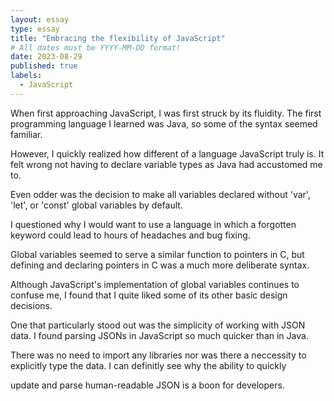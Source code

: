 ```yaml
---
layout: essay
type: essay
title: "Embracing the flexibility of JavaScript"
# All dates must be YYYY-MM-DD format!
date: 2023-08-29
published: true
labels:
  - JavaScript
---
```


When first approaching JavaScript, I was first struck by its fluidity. The first programming language I learned was Java, so some of the syntax seemed familiar.

However, I quickly realized how different of a language JavaScript truly is. It felt wrong not having to declare variable types as Java had accustomed me to.

Even odder was the decision to make all variables declared without 'var', 'let', or 'const' global variables by default.

I questioned why I would want to use a language in which a forgotten keyword could lead to hours of headaches and bug fixing.

Global variables seemed to serve a similar function to pointers in C, but defining and declaring pointers in C was a much more deliberate syntax.

Although JavaScript's implementation of global variables continues to confuse me, I found that I quite liked some of its other basic design decisions.

One that particularly stood out was the simplicity of working with JSON data. I found parsing JSONs in JavaScript so much quicker than in Java.

There was no need to import any libraries nor was there a neccessity to explicitly type the data. I can definitly see why the ability to quickly

update and parse human-readable JSON is a boon for developers.

